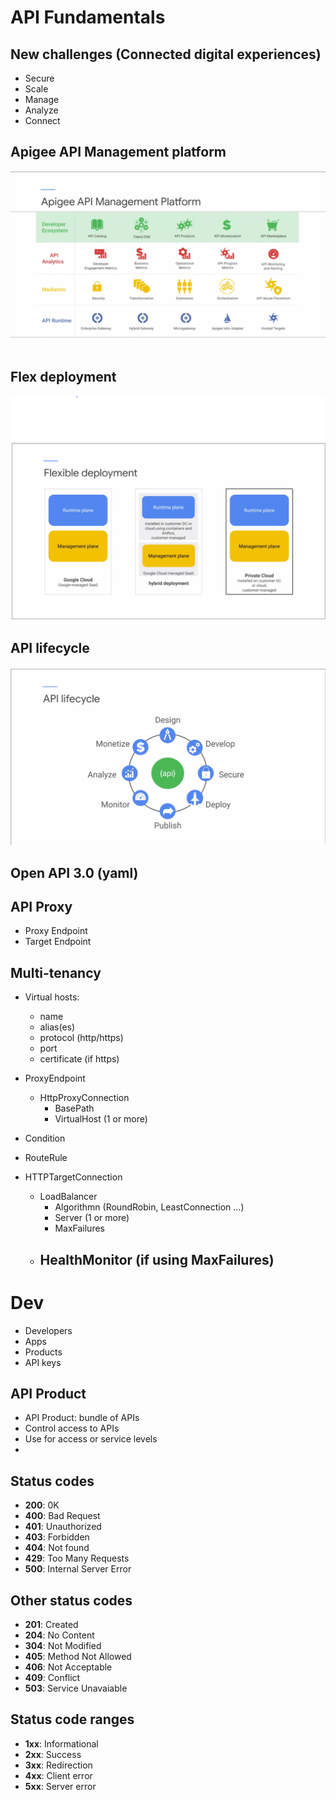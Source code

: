 # API Fundamentals

## New challenges (Connected digital experiences)

- Secure
- Scale
- Manage
- Analyze
- Connect

## Apigee API Management platform

![](img/apigee_core.PNG)

## Flex deployment

![](img/flex.PNG)

## API lifecycle

![](img/lifecycle.PNG)

## Open API 3.0 (yaml)

## API Proxy

- Proxy Endpoint
- Target Endpoint

## Multi-tenancy

- Virtual hosts:

  - name
  - alias(es)
  - protocol (http/https)
  - port
  - certificate (if https)

- ProxyEndpoint

  - HttpProxyConnection
    - BasePath
    - VirtualHost (1 or more)

- Condition

- RouteRule

- HTTPTargetConnection
  - LoadBalancer
    - Algorithmn (RoundRobin, LeastConnection ...)
    - Server (1 or more)
    - MaxFailures
  - ## HealthMonitor (if using MaxFailures)

# Dev

- Developers
- Apps
- Products
- API keys

## API Product

- API Product: bundle of APIs
- Control access to APIs
- Use for access or service levels
-

## Status codes

- **200**: 0K
- **400**: Bad Request
- **401**: Unauthorized
- **403**: Forbidden
- **404**: Not found
- **429**: Too Many Requests
- **500**: Internal Server Error

## Other status codes

- **201**: Created
- **204**: No Content
- **304**: Not Modified
- **405**: Method Not Allowed
- **406**: Not Acceptable
- **409**: Conflict
- **503**: Service Unavaiable

## Status code ranges

- **1xx**: Informational
- **2xx**: Success
- **3xx**: Redirection
- **4xx**: Client error
- **5xx**: Server error
